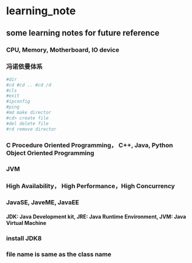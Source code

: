 # learning_note
## some learning notes for future reference
### CPU, Memory, Motherboard, IO device
### 冯诺依曼体系
```bash
#dir
#cd #cd .. #cd /d
#cls
#exit
#ipconfig
#ping
#md make director
#cd> create file
#del delete file
#rd remove director
```
### C Procedure Oriented Programming， C++, Java, Python Object Oriented Programming
### JVM
### High Availability， High Performance，High Concurrency
### JavaSE, JaveME, JavaEE
#### JDK: Java Development kit, JRE: Java Runtime Environment, JVM: Java Virtual Machine
### install JDK8
### file name is same as the class name

